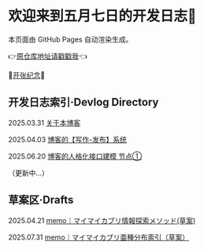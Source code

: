 # 欢迎来到五月七日的开发日志🥰

本页面由 GitHub Pages 自动渲染生成。

👉[原仓库地址请戳戳我](https://github.com/fivsevn/fivsevn-devlog)👈

🎉[开张纪念](openinglog.md)🎊


## 开发日志索引·Devlog Directory
2025.03.31 [关于本博客](content/post-about-the-blog.md)  
  
2025.04.03 [博客的【写作-发布】系统](content/system-writing-and-deployment.md)  
  
2025.06.20 [博客的人格化接口建模 节点①](content/log-rolesystem-node01-20250619.md)  
  
（更新中...）  

## 草案区·Drafts
2025.04.21 [memo｜マイマイカブリ情報探索メソッド(草案)](/content/memo-carabusblaptoides-retrievalmethod-20250421.md)

2025.07.31 [memo｜マイマイカブリ亜種分布索引（草案）](/content/memo-carabusblaptoides-index-20250731.md)  